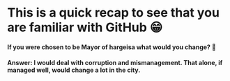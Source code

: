 # This is a quick recap to see that you are familiar with GitHub 😁

#### If you were chosen to be Mayor of hargeisa what would you change? 👀

#### Answer: I would deal with corruption and mismanagement. That alone, if managed well, would change a lot in the city.
